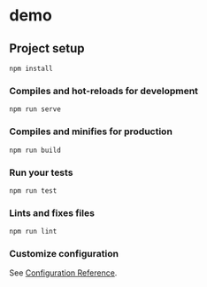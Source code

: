 <!--
 * @Description: In User Settings Edit
 * @Author: your name
 * @Date: 2019-08-22 22:15:12
 * @LastEditTime: 2019-08-22 22:28:24
 * @LastEditors: Please set LastEditors
 -->
# demo

## Project setup
```
npm install
```

### Compiles and hot-reloads for development
```
npm run serve
```

### Compiles and minifies for production
```
npm run build
```

### Run your tests
```
npm run test
```

### Lints and fixes files
```
npm run lint
```

### Customize configuration
See [Configuration Reference](https://cli.vuejs.org/config/).
